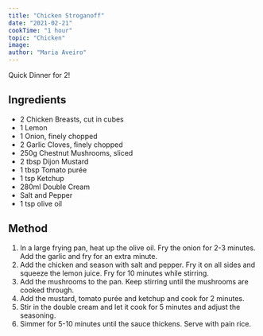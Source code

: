 ```yaml
---
title: "Chicken Stroganoff"
date: "2021-02-21"
cookTime: "1 hour"
topic: "Chicken"
image: 
author: "Maria Aveiro"
---
```


Quick Dinner for 2!

## Ingredients

- 2 Chicken Breasts, cut in cubes
- 1 Lemon
- 1 Onion, finely chopped
- 2 Garlic Cloves, finely chopped
- 250g Chestnut Mushrooms, sliced
- 2 tbsp Dijon Mustard
- 1 tbsp Tomato purée
- 1 tsp Ketchup
- 280ml Double Cream
- Salt and Pepper
- 1 tsp olive oil

## Method

1. In a large frying pan, heat up the olive oil. Fry the onion for 2-3 minutes. Add the garlic and fry for an extra minute.
2. Add the chicken and season with salt and pepper. Fry it on all sides and squeeze the lemon juice. Fry for 10 minutes while stirring.
3. Add the mushrooms to the pan. Keep stirring until the mushrooms are cooked through.
4. Add the mustard, tomato purée and ketchup and cook for 2 minutes.
5. Stir in the double cream and let it cook for 5 minutes and adjust the seasoning.
6. Simmer for 5-10 minutes until the sauce thickens. Serve with pain rice.